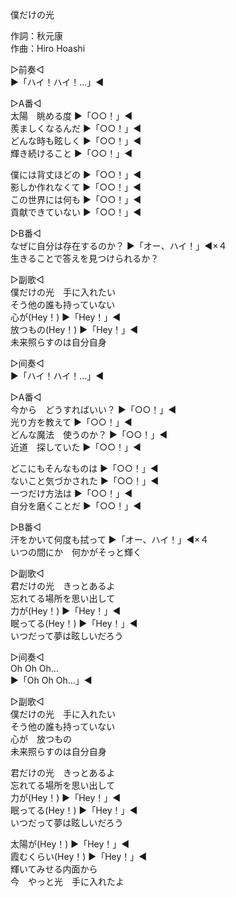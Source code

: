 僕だけの光  
  
作詞：秋元康  
作曲：Hiro Hoashi  
  
▷前奏◁  
▶「ハイ！ハイ！…」◀   
  
▷A番◁  
太陽　眺める度 ▶「○○！」◀   
羨ましくなるんだ ▶「○○！」◀   
どんな時も眩しく ▶「○○！」◀   
輝き続けること ▶「○○！」◀   
  
僕には背丈ほどの ▶「○○！」◀   
影しか作れなくて ▶「○○！」◀   
この世界には何も ▶「○○！」◀   
貢献できていない ▶「○○！」◀   
  
▷B番◁  
なぜに自分は存在するのか？ ▶「オー、ハイ！」◀×４   
生きることで答えを見つけられるか？  
  
▷副歌◁  
僕だけの光　手に入れたい  
そう他の誰も持っていない  
心が(Hey！)  ▶「Hey！」◀  
放つもの(Hey！) ▶「Hey！」◀  
未来照らすのは自分自身  
  
▷间奏◁  
▶「ハイ！ハイ！…」◀   
  
▷A番◁  
今から　どうすればいい？ ▶「○○！」◀  
光り方を教えて ▶「○○！」◀   
どんな魔法　使うのか？ ▶「○○！」◀   
近道　探していた ▶「○○！」◀   
  
どこにもそんなものは ▶「○○！」◀   
ないこと気づかされた ▶「○○！」◀   
一つだけ方法は ▶「○○！」◀   
自分を磨くことだ ▶「○○！」◀   
  
▷B番◁  
汗をかいて何度も拭って ▶「オー、ハイ！」◀×４  
いつの間にか　何かがそっと輝く  
  
▷副歌◁  
君だけの光　きっとあるよ  
忘れてる場所を思い出して  
力が(Hey！) ▶「Hey！」◀  
眠ってる(Hey！) ▶「Hey！」◀  
いつだって夢は眩しいだろう  
  
▷间奏◁  
Oh Oh Oh…  
▶「Oh Oh Oh…」◀  
  
▷副歌◁  
僕だけの光　手に入れたい  
そう他の誰も持っていない  
心が　放つもの  
未来照らすのは自分自身  
  
君だけの光　きっとあるよ  
忘れてる場所を思い出して  
力が(Hey！)  ▶「Hey！」◀  
眠ってる(Hey！)  ▶「Hey！」◀  
いつだって夢は眩しいだろう  
  
太陽が(Hey！)  ▶「Hey！」◀  
霞むくらい(Hey！)  ▶「Hey！」◀  
輝いてみせる内面から  
今　やっと光　手に入れたよ  

